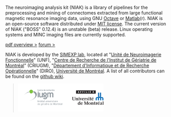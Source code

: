 The neuroimaging analysis kit (NIAK) is a library of pipelines for the preprocessing and mining of connectomes extracted from large functional magnetic resonance imaging data, using GNU [Octave](http://www.gnu.org/software/octave/) or [Matlab](http://www.mathworks.com/)(r). NIAK is an open-source software distributed under [MIT license](http://opensource.org/licenses/MIT). The current version of NIAK ("BOSS" 0.12.4) is an unstable (beta) release. Linux operating systems and MINC imaging files are currently supported. 

[pdf overview >](https://niak.googlecode.com/svn/user_guide/user_guide_0.6.5c/niak_user.pdf) [forum >](http://www.nitrc.org/forum/forum.php?forum_id=1821)

NIAK is developed by the [SIMEXP lab](http://simexp-lab.org), located at "[Unité de Neuroimagerie Fonctionnelle](http://www.unf-montreal.ca/)" (UNF), "[Centre de Recherche de l'Institut de Gériatrie de Montréal](http://www.criugm.qc.ca/)" (CRIUGM), "[Département d'Informatique et de Recherche Opérationnelle](http://www.iro.umontreal.ca/)" (DIRO), [Université de Montréal](http://www.umontreal.ca/). A list of all contributors can be found on the [github wiki](https://github.com/SIMEXP/niak/wiki/NIAK-contributors).

> ![UDM and CRIUGM](logos_criugm_udm.png)
